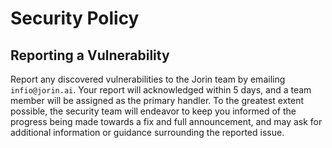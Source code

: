 # Security Policy

## Reporting a Vulnerability

Report any discovered vulnerabilities to the Jorin team by emailing `infio@jorin.ai`. Your report will acknowledged within 5 days, and a team member will be assigned as the primary handler. To the greatest extent possible, the security team will endeavor to keep you informed of the progress being made towards a fix and full announcement, and may ask for additional information or guidance surrounding the reported issue.
